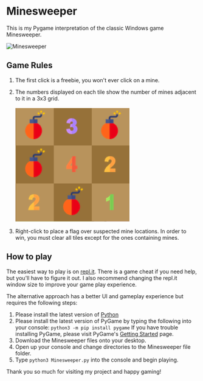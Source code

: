 # Minesweeper

This is my Pygame interpretation of the classic Windows game Minesweeper.

![Minesweeper](images/Minesweeper.gif)

## Game Rules
1. The first click is a freebie, you won't ever click on a mine.

2. The numbers displayed on each tile show the number of mines adjacent to it in a 3x3 grid. <br/>         
![Numbers](images/openedGrid.png) 

3. Right-click to place a flag over suspected mine locations. In order to win, you must clear all tiles except for the ones containing mines.   

## How to play
The easiest way to play is on [repl.it](https://repl.it/talk/share/Minesweeper/84316). There is a game cheat if you need help, but you'll have to figure it out. I also recommend changing the repl.it window size to improve your game play experience.         

The alternative approach has a better UI and gameplay experience but requires the following steps:
1. Please install the latest version of [Python](https://www.python.org/downloads/)
2. Please install the latest version of PyGame by typing the following into your console: `python3 -m pip install pygame`
If you have trouble installing PyGame, please visit PyGame's [Getting Started](https://www.pygame.org/wiki/GettingStarted) page.   
3. Download the Minesweeper files onto your desktop.  
4. Open up your console and change directories to the Minesweeper file folder.   
5. Type `python3 Minesweeper.py` into the console and begin playing.   

Thank you so much for visiting my project and happy gaming!




